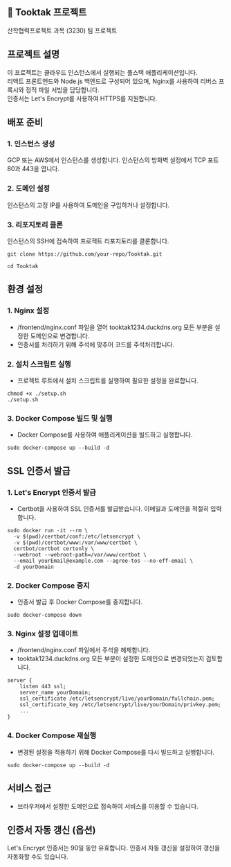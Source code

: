 ## 👏 Tooktak 프로젝트
산학협력프로젝트 과목 (3230) 팀 프로젝트

## 프로젝트 설명
이 프로젝트는 클라우드 인스턴스에서 실행되는 풀스택 애플리케이션입니다.   
리액트 프론트엔드와 Node.js 백엔드로 구성되어 있으며, Nginx를 사용하여 리버스 프록시와 정적 파일 서빙을 담당합니다.   
인증서는 Let's Encrypt를 사용하여 HTTPS를 지원합니다.

## 배포 준비
### 1. 인스턴스 생성

GCP 또는 AWS에서 인스턴스를 생성합니다.
인스턴스의 방화벽 설정에서 TCP 포트 80과 443을 엽니다.
### 2. 도메인 설정

인스턴스의 고정 IP를 사용하여 도메인을 구입하거나 설정합니다.
### 3. 리포지토리 클론

인스턴스의 SSH에 접속하여 프로젝트 리포지토리를 클론합니다.

```
git clone https://github.com/your-repo/Tooktak.git

cd Tooktak
```

## 환경 설정

### 1. Nginx 설정
- /frontend/nginx.conf 파일을 열어 tooktak1234.duckdns.org 모든 부분을 설정한 도메인으로 변경합니다.
- 인증서를 처리하기 위해 주석에 맞추어 코드를 주석처리합니다.

### 2. 설치 스크립트 실행
- 프로젝트 루트에서 설치 스크립트를 실행하여 필요한 설정을 완료합니다.
```
chmod +x ./setup.sh
./setup.sh
```

### 3. Docker Compose 빌드 및 실행
- Docker Compose를 사용하여 애플리케이션을 빌드하고 실행합니다.
```
sudo docker-compose up --build -d
```

## SSL 인증서 발급
### 1. Let's Encrypt 인증서 발급
- Certbot을 사용하여 SSL 인증서를 발급받습니다. 이메일과 도메인을 적절히 입력합니다.
```
sudo docker run -it --rm \
  -v $(pwd)/certbot/conf:/etc/letsencrypt \
  -v $(pwd)/certbot/www:/var/www/certbot \
  certbot/certbot certonly \
  --webroot --webroot-path=/var/www/certbot \
  --email yourEmail@example.com --agree-tos --no-eff-email \
  -d yourDomain
```

### 2. Docker Compose 중지
- 인증서 발급 후 Docker Compose를 중지합니다.

```
sudo docker-compose down
```

### 3. Nginx 설정 업데이트
- /frontend/nginx.conf 파일에서 주석을 해제합니다.
- tooktak1234.duckdns.org 모든 부분이 설정한 도메인으로 변경되었는지 검토합니다.

```
server {
    listen 443 ssl;
    server_name yourDomain;  
    ssl_certificate /etc/letsencrypt/live/yourDomain/fullchain.pem;
    ssl_certificate_key /etc/letsencrypt/live/yourDomain/privkey.pem;
    ...
}
```
### 4. Docker Compose 재실행
- 변경된 설정을 적용하기 위해 Docker Compose를 다시 빌드하고 실행합니다.

```
sudo docker-compose up --build -d
```

## 서비스 접근
- 브라우저에서 설정한 도메인으로 접속하여 서비스를 이용할 수 있습니다.

## 인증서 자동 갱신 (옵션)
Let's Encrypt 인증서는 90일 동안 유효합니다. 인증서 자동 갱신을 설정하여 갱신을 자동화할 수도 있습니다.
